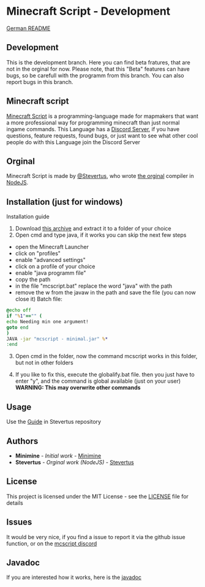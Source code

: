 # Minecraft Script - Development

[German README](README-DE.md)

## Development
This is the development branch. Here you can find beta fratures, that are not in the orginal for now. Please note, that this "Beta" features can have bugs, so be carefull with the programm from this branch. You can also report bugs in this branch.


## Minecraft script
[Minecraft Script](https://github.com/MinimineLP/mcscript-java) is a programming-language made for mapmakers that want a more professional way for programming minecraft than just normal ingame commands. This Language has a [Discord Server](https://discordapp.com/invite/WvtCkyg), if you have questions, feature requests, found bugs, or just want to see what other cool people do with this Language join the  Discord Server

## Orginal
Minecraft Script is made by [@Stevertus](https://github.com/Stevertus), who wrote [the orginal](https://github.com/Stevertus/mcscript) compiler in [NodeJS](https://nodejs.org/en/).

## Installation (just for windows)
Installation guide
1. Download [this archive](https://github.com/MinimineLP/mcscript-java/raw/master/mcscript.zip) and extract it to a folder of your choice
2. Open cmd and type java, if it works you can skip the next few steps
  - open the Minecraft Launcher
  - click on "profiles"
  - enable "advanced settings"
  - click on a profile of your choice
  - enable "java programm file"
  - copy the path
  - in the file "mcscript.bat" replace the word "java" with the path
  - remove the w from the javaw in the path and save the file (you can now close it)
Batch file:
```bat
@echo off
if "%1"=="" (
echo Needing min one argument!
goto end
)
JAVA -jar "mcscript - minimal.jar" %*
:end
```
3. Open cmd in the folder, now the command mcscript works in this folder, but not in other folders

4. If you like to fix this, execute the globalify.bat file. then you just have to enter "y", and the command is global available (just on your user)<br>
**WARNING: This may overwrite other commands**

## Usage

Use the [Guide]( https://github.com/Stevertus/mcscript#cli-commands) in Stevertus repository

## Authors

* **Minimine** - *Initial work* - [Minimine](https://github.com/MinimineLP)
* **Stevertus** - *Orginal work (NodeJS)* - [Stevertus](https://github.com/Stevertus)

## License

This project is licensed under the MIT License - see the [LICENSE](LICENSE) file for details


## Issues

It would be very nice, if you find a issue to report it via the github issue function, or on the [mcscript discord](https://discordapp.com/invite/WvtCkyg)

## Javadoc

If you are interested how it works, here is the [javadoc](javadoc/index.html)
